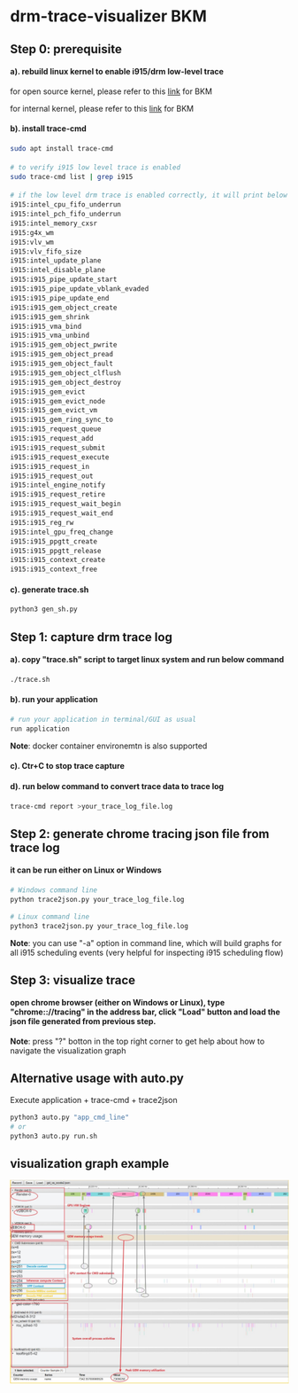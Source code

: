 # drm-trace-visualizer BKM

## **Step 0: prerequisite** 

#### a). rebuild linux kernel to enable i915/drm low-level trace

for open source kernel, please refer to this [link](./kernel.md) for BKM

for internal kernel, please refer to this [link](./kernel-internal.md) for BKM

#### b). install trace-cmd

```bash
sudo apt install trace-cmd

# to verify i915 low level trace is enabled 
sudo trace-cmd list | grep i915

# if the low level drm trace is enabled correctly, it will print below event list
i915:intel_cpu_fifo_underrun
i915:intel_pch_fifo_underrun
i915:intel_memory_cxsr
i915:g4x_wm
i915:vlv_wm
i915:vlv_fifo_size
i915:intel_update_plane
i915:intel_disable_plane
i915:i915_pipe_update_start
i915:i915_pipe_update_vblank_evaded
i915:i915_pipe_update_end
i915:i915_gem_object_create
i915:i915_gem_shrink
i915:i915_vma_bind
i915:i915_vma_unbind
i915:i915_gem_object_pwrite
i915:i915_gem_object_pread
i915:i915_gem_object_fault
i915:i915_gem_object_clflush
i915:i915_gem_object_destroy
i915:i915_gem_evict
i915:i915_gem_evict_node
i915:i915_gem_evict_vm
i915:i915_gem_ring_sync_to
i915:i915_request_queue
i915:i915_request_add
i915:i915_request_submit
i915:i915_request_execute
i915:i915_request_in
i915:i915_request_out
i915:intel_engine_notify
i915:i915_request_retire
i915:i915_request_wait_begin
i915:i915_request_wait_end
i915:i915_reg_rw
i915:intel_gpu_freq_change
i915:i915_ppgtt_create
i915:i915_ppgtt_release
i915:i915_context_create
i915:i915_context_free
```

#### c). generate trace.sh

```bash
python3 gen_sh.py
```


## **Step 1: capture drm trace log**

#### a). copy "trace.sh" script to target linux system and run below command

```bash
./trace.sh
```

#### b). run your application
```bash
# run your application in terminal/GUI as usual
run application
```
**Note**: docker container environemtn is also supported

#### c). Ctr+C to stop trace capture

#### d). run below command to convert trace data to trace log
```bash
trace-cmd report >your_trace_log_file.log
```

## **Step 2: generate chrome tracing json file from trace log**

#### it can be run either on Linux or Windows

```bash
# Windows command line
python trace2json.py your_trace_log_file.log
```

```bash
# Linux command line
python3 trace2json.py your_trace_log_file.log
```

**Note**: you can use "-a" option in command line, which will build graphs for all i915 scheduling events (very helpful for inspecting i915 scheduling flow)

## **Step 3: visualize trace**

#### open chrome browser (either on Windows or Linux), type "chrome:://tracing" in the address bar, click "Load" button and load the json file generated from previous step.

**Note**: press "?" botton in the top right corner to get help about how to navigate the visualization graph

## Alternative usage with auto.py

Execute application + trace-cmd + trace2json

```bash
python3 auto.py "app_cmd_line"
# or
python3 auto.py run.sh
```

## **visualization graph example**

![graph](graph/GST_VA_xcode.jpg "GStreamer example")
